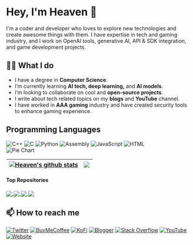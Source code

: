 # Hey, I'm Heaven 👋

I'm a coder and developer who loves to explore new technologies and create awesome things with them. I have expertise in tech and gaming industry, and I work on OpenAI tools, generative AI, API & SDK integration, and game development projects.

## 👨‍💻 What I do
- I have a degree in **Computer Science**.
- I’m currently learning **AI tech, deep learning,** and **AI models**.
- I’m looking to collaborate on cool and **open-source projects**.
- I write about tech related topics on my **blogs** and **YouTube** channel.
- I have worked in **AAA gaming** industry and have created security tools to enhance gaming experience.

## Programming Languages
  <div class="container">
      <div class="badges">
          <img src="https://img.shields.io/badge/C%2B%2B-blue?style=for-the-badge&logo=c%2B%2B" alt="C++">
          <img src="https://img.shields.io/badge/C-red?style=for-the-badge&logo=c" alt="C">
          <img src="https://img.shields.io/badge/Python-yellow?style=for-the-badge&logo=python" alt="Python">
          <img src="https://img.shields.io/badge/Assembly-green?style=for-the-badge&logo=assembly" alt="Assembly">
          <img src="https://img.shields.io/badge/JavaScript-yellow?style=for-the-badge&logo=javascript" alt="JavaScript">
          <img src="https://img.shields.io/badge/HTML-orange?style=for-the-badge&logo=html5" alt="HTML">
      </div>
      <div class="chart">
          <img src="https://chart.googleapis.com/chart?chs=600x400&cht=p&chco=3366FF,FF9900,800080,DC3912,FFFF00&chd=t:73.23,12.36,8.48,5.18,0.49,0.26&chl=C%2B%2B|C|Python|Assembly|JavaScript|HTML&chtt=Languages&chts=000000,20" alt="Pie Chart">
      </div>
  </div>


| <a href="https://github.com/anuraghazra/github-readme-stats"><img align="center" src="https://github-readme-stats.vercel.app/api?username=haseeb-heaven&show_icons=true&include_all_commits=false&theme=buefy&hide_border=true" alt="Heaven's github stats" /></a> | <a href="https://github.com/haseeb-heaven?tab=repositories"><img align="center" src="https://github-readme-stats.vercel.app/api/top-langs/?username=haseeb-heaven&layout=compact&theme=buefy&hide_border=true" /></a> |
| ------------- | ------------- |

#### Top Repositories
<a href="https://github.com/haseeb-heaven/LangChain-Coder">
  <img align="center" src="https://github-readme-stats.vercel.app/api/pin/?username=haseeb-heaven&repo=LangChain-Coder&theme=buefy" />
</a>
<a href="https://github.com/haseeb-heaven/AutoBard-Coder">
  <img align="center" src="https://github-readme-stats.vercel.app/api/pin/?username=haseeb-heaven&repo=AutoBard-Coder&theme=buefy" />
</a>
<a href="https://github.com/haseeb-heaven/CodeRunner-Plugin">
  <img align="center" src="https://github-readme-stats.vercel.app/api/pin/?username=haseeb-heaven&repo=CodeRunner-Plugin&theme=buefy" />
</a>
<a href="https://github.com/haseeb-heaven/open-code-interpreter">
  <img align="center" src="https://github-readme-stats.vercel.app/api/pin/?username=haseeb-heaven&repo=open-code-interpreter&theme=buefy" />
</a>

## 📫 How to reach me
[![Twitter](https://img.shields.io/badge/Twitter-1DA1F2?style=for-the-badge&logo=twitter&logoColor=white)](https://twitter.com/haseeb_heaven) 
[![BuyMeCoffee](https://img.shields.io/badge/Buy%20Me%20a%20Coffee-ffdd00?style=for-the-badge&logo=buy-me-a-coffee&logoColor=black)](https://www.buymeacoffee.com/haseebheaven)
[![KoFi](https://img.shields.io/badge/KoFi-ffdd00?style=for-the-badge&logo=Ko-fi&logoColor=orange)](https://ko-fi.com/heavenhm)
[![Blogger](https://img.shields.io/badge/Blogger-FF5722?style=for-the-badge&logo=blogger&logoColor=white)](https://haseeb-heaven.blogspot.com/) 
[![Stack Overflow](https://img.shields.io/badge/-Stackoverflow-FE7A16?style=for-the-badge&logo=stack-overflow&logoColor=white)](https://stackoverflow.com/users/6219626/haseeb-mir) 
[![YouTube](https://img.shields.io/badge/YouTube-FF0000?style=for-the-badge&logo=youtube&logoColor=white)](https://www.youtube.com/@HaseebHeaven/videos) 
[![Website](https://img.shields.io/badge/website-000000?style=for-the-badge&logo=About.me&logoColor=white)](https://haseebmahrhm.editorx.io/haseeb-heaven)

